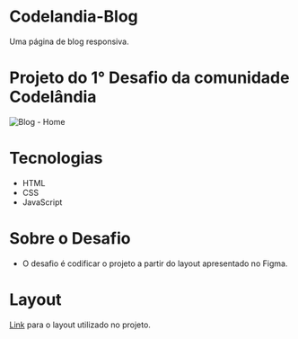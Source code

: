 # Codelandia-Blog
Uma página de blog responsiva.

# Projeto do 1° Desafio da comunidade Codelândia

![Blog - Home](https://user-images.githubusercontent.com/101529552/225795918-90c6ce67-0a65-4c01-94f5-d5d96aab8973.png)

# Tecnologias
* HTML
* CSS
* JavaScript

# Sobre o Desafio
* O desafio é codificar o projeto a partir do layout apresentado no Figma.

# Layout

[Link](https://www.figma.com/file/Yb9IBH56g7T1hdIyZ3BMNO/Desafios---Codel%C3%A2ndia?node-id=0-1&t=0ghu943S4Mtp7r7L-0) para o layout utilizado no projeto.
